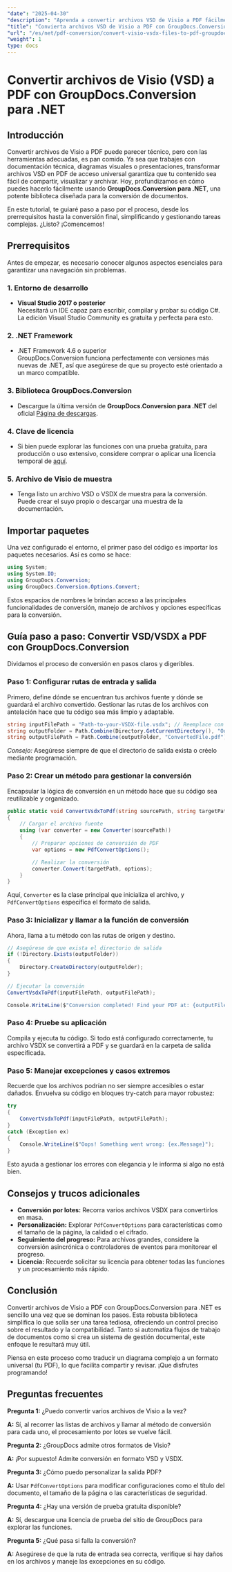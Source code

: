 ```yaml
---
"date": "2025-04-30"
"description": "Aprenda a convertir archivos VSD de Visio a PDF fácilmente con GroupDocs.Conversion para .NET. Esta guía abarca la instalación, la configuración y casos prácticos."
"title": "Convierta archivos VSD de Visio a PDF con GroupDocs.Conversion para .NET&#58; una guía completa"
"url": "/es/net/pdf-conversion/convert-visio-vsdx-files-to-pdf-groupdocs-net/"
"weight": 1
type: docs
---
```

# Convertir archivos de Visio (VSD) a PDF con GroupDocs.Conversion para .NET

## Introducción

Convertir archivos de Visio a PDF puede parecer técnico, pero con las herramientas adecuadas, es pan comido. Ya sea que trabajes con documentación técnica, diagramas visuales o presentaciones, transformar archivos VSD en PDF de acceso universal garantiza que tu contenido sea fácil de compartir, visualizar y archivar. Hoy, profundizamos en cómo puedes hacerlo fácilmente usando **GroupDocs.Conversion para .NET**, una potente biblioteca diseñada para la conversión de documentos.

En este tutorial, te guiaré paso a paso por el proceso, desde los prerrequisitos hasta la conversión final, simplificando y gestionando tareas complejas. ¿Listo? ¡Comencemos!

## Prerrequisitos

Antes de empezar, es necesario conocer algunos aspectos esenciales para garantizar una navegación sin problemas.

### 1. Entorno de desarrollo

- **Visual Studio 2017 o posterior**  
Necesitará un IDE capaz para escribir, compilar y probar su código C#. La edición Visual Studio Community es gratuita y perfecta para esto.

### 2. .NET Framework

- .NET Framework 4.6 o superior  
GroupDocs.Conversion funciona perfectamente con versiones más nuevas de .NET, así que asegúrese de que su proyecto esté orientado a un marco compatible.

### 3. Biblioteca GroupDocs.Conversion

- Descargue la última versión de **GroupDocs.Conversion para .NET** del oficial [Página de descargas](https://releases.groupdocs.com/conversion/net/).

### 4. Clave de licencia

- Si bien puede explorar las funciones con una prueba gratuita, para producción o uso extensivo, considere comprar o aplicar una licencia temporal de [aquí](https://purchase.groupdocs.com/temporary-license/).

### 5. Archivo de Visio de muestra

- Tenga listo un archivo VSD o VSDX de muestra para la conversión. Puede crear el suyo propio o descargar una muestra de la documentación.

## Importar paquetes

Una vez configurado el entorno, el primer paso del código es importar los paquetes necesarios. Así es como se hace:

```csharp
using System;
using System.IO;
using GroupDocs.Conversion;
using GroupDocs.Conversion.Options.Convert;
```

Estos espacios de nombres le brindan acceso a las principales funcionalidades de conversión, manejo de archivos y opciones específicas para la conversión.

## Guía paso a paso: Convertir VSD/VSDX a PDF con GroupDocs.Conversion

Dividamos el proceso de conversión en pasos claros y digeribles.

### Paso 1: Configurar rutas de entrada y salida

Primero, define dónde se encuentran tus archivos fuente y dónde se guardará el archivo convertido. Gestionar las rutas de los archivos con antelación hace que tu código sea más limpio y adaptable.

```csharp
string inputFilePath = "Path-to-your-VSDX-file.vsdx"; // Reemplace con su ruta de archivo actual
string outputFolder = Path.Combine(Directory.GetCurrentDirectory(), "Output");
string outputFilePath = Path.Combine(outputFolder, "ConvertedFile.pdf");
```

*Consejo:* Asegúrese siempre de que el directorio de salida exista o créelo mediante programación.

### Paso 2: Crear un método para gestionar la conversión

Encapsular la lógica de conversión en un método hace que su código sea reutilizable y organizado.

```csharp
public static void ConvertVsdxToPdf(string sourcePath, string targetPath)
{
    // Cargar el archivo fuente
    using (var converter = new Converter(sourcePath))
    {
        // Preparar opciones de conversión de PDF
        var options = new PdfConvertOptions();

        // Realizar la conversión
        converter.Convert(targetPath, options);
    }
}
```

Aquí, `Converter` es la clase principal que inicializa el archivo, y `PdfConvertOptions` especifica el formato de salida.

### Paso 3: Inicializar y llamar a la función de conversión

Ahora, llama a tu método con las rutas de origen y destino.

```csharp
// Asegúrese de que exista el directorio de salida
if (!Directory.Exists(outputFolder))
{
    Directory.CreateDirectory(outputFolder);
}

// Ejecutar la conversión
ConvertVsdxToPdf(inputFilePath, outputFilePath);

Console.WriteLine($"Conversion completed! Find your PDF at: {outputFilePath}");
```

### Paso 4: Pruebe su aplicación

Compila y ejecuta tu código. Si todo está configurado correctamente, tu archivo VSDX se convertirá a PDF y se guardará en la carpeta de salida especificada.

### Paso 5: Manejar excepciones y casos extremos

Recuerde que los archivos podrían no ser siempre accesibles o estar dañados. Envuelva su código en bloques try-catch para mayor robustez:

```csharp
try
{
    ConvertVsdxToPdf(inputFilePath, outputFilePath);
}
catch (Exception ex)
{
    Console.WriteLine($"Oops! Something went wrong: {ex.Message}");
}
```

Esto ayuda a gestionar los errores con elegancia y le informa si algo no está bien.

## Consejos y trucos adicionales

- **Conversión por lotes:** Recorra varios archivos VSDX para convertirlos en masa.
- **Personalización:** Explorar `PdfConvertOptions` para características como el tamaño de la página, la calidad o el cifrado.
- **Seguimiento del progreso:** Para archivos grandes, considere la conversión asincrónica o controladores de eventos para monitorear el progreso.
- **Licencia:** Recuerde solicitar su licencia para obtener todas las funciones y un procesamiento más rápido.

## Conclusión

Convertir archivos de Visio a PDF con GroupDocs.Conversion para .NET es sencillo una vez que se dominan los pasos. Esta robusta biblioteca simplifica lo que solía ser una tarea tediosa, ofreciendo un control preciso sobre el resultado y la compatibilidad. Tanto si automatiza flujos de trabajo de documentos como si crea un sistema de gestión documental, este enfoque le resultará muy útil.

Piensa en este proceso como traducir un diagrama complejo a un formato universal (tu PDF), lo que facilita compartir y revisar. ¡Que disfrutes programando!

## Preguntas frecuentes

**Pregunta 1:** ¿Puedo convertir varios archivos de Visio a la vez?  

**A:** Sí, al recorrer las listas de archivos y llamar al método de conversión para cada uno, el procesamiento por lotes se vuelve fácil.

**Pregunta 2:** ¿GroupDocs admite otros formatos de Visio?  

**A:** ¡Por supuesto! Admite conversión en formato VSD y VSDX.

**Pregunta 3:** ¿Cómo puedo personalizar la salida PDF?  

**A:** Usar `PdfConvertOptions` para modificar configuraciones como el título del documento, el tamaño de la página o las características de seguridad.

**Pregunta 4:** ¿Hay una versión de prueba gratuita disponible?  

**A:** Sí, descargue una licencia de prueba del sitio de GroupDocs para explorar las funciones.

**Pregunta 5:** ¿Qué pasa si falla la conversión?  

**A:** Asegúrese de que la ruta de entrada sea correcta, verifique si hay daños en los archivos y maneje las excepciones en su código.
